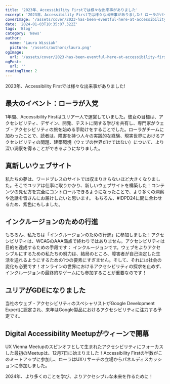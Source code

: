 ```yaml
---
title: '2023年、Accessibility Firstでは様々な出来事がありました'
excerpt: '2023年、Accessibility Firstでは様々な出来事がありました! ローラがパーティーに参加、真新しいウェブサイト、インクルージョンのための行進、その他もろもろ。。。'
coverImage: '/assets/cover/2023-has-been-eventful-here-at-accessibility-first/cover.png'
date: '2024-01-03T10:35:07.322Z'
tags: 'Blog'
category: 'News'
author:
  name: 'Laura Wissiak'
  picture: '/assets/authors/laura.png'
ogImage:
  url: '/assets/cover/2023-has-been-eventful-here-at-accessibility-first/cover.png'
ogPost:
  url: ''
readingTime: 2
---
```


2023年、Accessibility Firstでは様々な出来事がありました!

## 最大のイベント：ローラが入党

1年間、Accessibility Firstはユリア一人で運営していました。彼女の目標は、アクセシビリティ、デザイン、開発、テストに関する学びを共有し、専門家がウェブ・アクセシビリティの旅を始める手助けをすることでした。ローラがチームに加わったことで、読者は、障害を持つ人々の実践的な経験、現実世界におけるアクセシビリティの問題、建築環境（ウェブの世界だけではない）について、より深い洞察を得ることができるようになりました。

## 真新しいウェブサイト

私たちの夢は、ワードプレスのサイトでは収まりきらないほど大きくなりました。そこでユリアは仕事に取りかかり、新しいウェブサイトを構築した！コンテンツの見せ方を完全にコントロールできるようになったことで、より多くの洞察や逸話を皆さんにお届けしたいと思います。
もちろん、#IDPD24に間に合わせるため、紫色にもしました。

## インクルージョンのための行進

もちろん、私たちは「インクルージョンのための行進」に参加しました！アクセシビリティは、WCAGのAAA満点で終わりではありません。アクセシビリティは目的を達成するための手段です： インクルージョンです。ウェブをよりアクセシブルにするための私たちの努力は、結局のところ、障害者が自己決定した生活を送れるようにするための1つの要素にすぎません。そして、それには社会の変化も必要です！オンラインの世界におけるアクセシビリティの探求を止めず、インクルージョンの最終的なゲームにも参加することが重要なのです！

## ユリアがGDEになりました

当社のウェブ・アクセシビリティのスペシャリストがGoogle Development Expertに認定され、来年はGoogle製品におけるアクセシビリティに注力する予定です。

## Digital Accessibility Meetupがウィーンで開幕

UX Vienna Meetupのスピンオフとして生まれたアクセシビリティにフォーカスした最初のMeetupは、12月7日に始まりました！Accessibility Firstの半数がこのミートアップに参加し、ローラはUXリサーチの立場からパネルディスカッションに参加しました。

2024年、より多くのことを学び、よりアクセシブルな未来を作るために！
